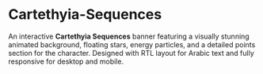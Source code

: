 # Cartethyia-Sequences
An interactive **Cartethyia Sequences** banner featuring a visually stunning animated background, floating stars, energy particles, and a detailed points section for the character. Designed with RTL layout for Arabic text and fully responsive for desktop and mobile.

